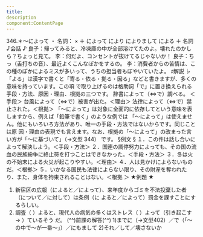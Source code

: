 ```yaml
---
title:
description
component:ContentPage
---
```



346.＊～によって ・
名詞： × ＋ によって により によりまして
による ＋ 名詞
♪会話 ♪
良子：帰ってみると、冷凍庫の中が全部溶けてたのよ。壊れたのかしら？ちょっと見て。
李：何だよ、コンセントが抜けてるじゃないか！
良子：ちっ（舌打ちの音）、最近よくこんなぽかをするの。
李：消費者からの苦情は、この種のぽかによるミスが多いって、うちの担当者もぼやいていたよ。
♯解説 ♭
「よる」は漢字で書くと「寄る・依る・拠る・因る」などと書きますが、多くの意味を持っています。この項
で取り上げるのは格助詞「で」に置き換えられる手段・方法、原因・理由、根拠の三つです。 辞書によって（⇔で）調べる。 ＜手段＞ 台風によって（⇔で）被害が出た。＜理由＞ 法律によって（⇔で）禁止された。＜根拠＞
「～によって」は対象に全面的に依存してという意味を表しますから、例えば「鉛筆で書く」のような例では 「～によって」は使えません。他にもいろいろ方法があり、唯一の手段・方法ではないからです。同じことは原 因・理由の表現でも言えます。なお、根拠の「～によって」の改まった言い方が「～に基づいて」（→文型 344）
です。
§例文 §
１．この件は話し合いによって解決しよう。＜手段・方法＞
２．国連の調停努力によっても、その国の流血の民族紛争に終止符を打つことはできなかった。＜手段・方法＞
３．冬は火の不始末による火災が起こりやすい。＜理由＞
４．人は見かけによらないものだ。＜根拠＞
５．いかなる国民も法律によらない限り、その財産を奪われたり、また、身体を拘束されることはない。＜根拠
＞
★例題 ★
1) 新宿区の広報（によると／によって）、来年度からゴミを不法投棄した者（について／に対して）は条例（に
よると／によって）罰金を課すことにするらしい。
2) 調査（ ）よると、現代人の病気の多くはストレス（ ）よって（引き起こす→ ）ているそう だ。
(^^)前課の解答(^^)
1)までに（→文型402）／で（「～の中で～が一番～」）／にもまして
2)それ／して／壊さないか
